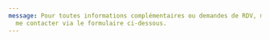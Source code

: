 ```yaml
---
message: Pour toutes informations complémentaires ou demandes de RDV, merci de
  me contacter via le formulaire ci-dessous.
---
```

